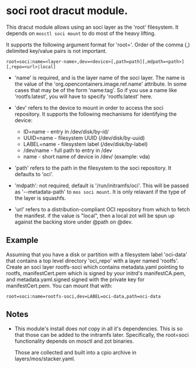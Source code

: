 # soci root dracut module.
This dracut module allows using an soci layer as the 'root' filesystem.
It depends on `mosctl soci mount` to do most of the heavy lifting.

It supports the following argument format for 'root='.  Order of the
comma (,) delimited key/value pairs is not important.

    root=soci:name=<layer-name>,dev=<device>[,path=path][,mdpath=<path>][,repo=<url>|local]

 * 'name' is required, and is the layer name of the soci layer.  The name
    is the value of the 'org.opencontainers.image.ref.name' attribute.
    In some cases that may be of the form 'name:tag'.  So if you use
    a name like 'rootfs:latest', you will have to specify 'rootfs:latest' here.

 * 'dev' refers to the device to mount in order to access the soci repository.
   It supports the following mechanisms for identifying the device:

     * ID=name - entry in /dev/disk/by-id/
     * UUID=name - filesystem UUID (/dev/disk/by-uuid)
     * LABEL=name - filesystem label (/dev/disk/by-label)
     * /dev/name - full path to entry in /dev
     * name - short name of device in /dev/ (example: vda)

 * 'path' refers to the path in the filesystem to the soci repository.
   It defaults to 'oci'.

 * 'mdpath': not required, default is '/run/initramfs/oci'.  This will
   be passed as '--metadata-path' to `mos soci mount`.  It is only
   relavant if the type of the layer is squashfs.

 * 'url' refers to a distribution-compliant OCI repository from which
   to fetch the manifest.  if the value is "local", then a local zot
   will be spun up against the backing store under @path on @dev.

## Example
Assuming that you have a disk or partition with a filesystem label 'oci-data'
that contains a top level directory 'oci_repo' with a layer named 'rootfs'.
Create an soci layer rootfs-soci which contains metadata.yaml pointing to
rootfs, manifestCert.pem which is signed by your initrd's manifestCA.pem,
and metadata.yaml.signed signed with the private key for manifestCert.pem.
You can mount that with:

    root=soci:name=rootfs-soci,dev=LABEL=oci-data,path=oci-data

## Notes
 * This module's install does *not* copy in all it's dependencies.  This is
   so that those can be added to the initramfs later.  Specifically,
   the root=soci functionality depends on mosctl and zot binaries.

   Those are collected and built into a cpio archive in
   layers/mos/stacker.yaml.
